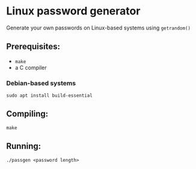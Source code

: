 # Linux password generator

Generate your own passwords on Linux-based systems using `getrandom()`

## Prerequisites:
- `make`
- a C compiler

### Debian-based systems
`sudo apt install build-essential`

## Compiling:
`make`

## Running:
`./passgen <password length>`

